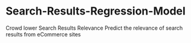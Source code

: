 # Search-Results-Regression-Model
Crowd lower Search Results Relevance Predict the relevance of search results from eCommerce sites
